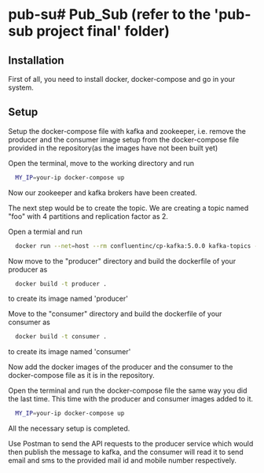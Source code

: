 # pub-su# Pub_Sub (refer to the 'pub-sub project final' folder)
## Installation
First of all, you need to install docker, docker-compose and go in your system. 

## Setup
Setup the docker-compose file with kafka and zookeeper, i.e. remove the producer and the consumer image setup from the docker-compose file provided in the repository(as the images have not been built yet)

Open the terminal, move to the working directory and run
```bash
  MY_IP=your-ip docker-compose up 
```
Now our zookeeper and kafka brokers have been created.

The next step would be to create the topic.
We are creating a topic named "foo" with 4 partitions and replication factor as 2.

Open a termial and run
```bash
  docker run --net=host --rm confluentinc/cp-kafka:5.0.0 kafka-topics --create --topic foo --partitions 4 --replication-factor 2 --if-not-exists --zookeeper localhost:32181
```
Now move to the "producer" directory and build the dockerfile of your producer as
```bash
  docker build -t producer .
```
to create its image named 'producer'


Move to the "consumer" directory and build the dockerfile of your consumer as
```bash
  docker build -t consumer .
```
to create its image named 'consumer'

Now add the docker images of the producer and the consumer to the docker-compose file as it is in the repository.

Open the terminal and run the docker-compose file the same way you did the last time. This time with the producer and consumer images added to it.
```bash
  MY_IP=your-ip docker-compose up 
```
All the necessary setup is completed.

Use Postman to send the API requests to the producer service which would then publish the message to kafka, and the consumer will read it to send email and sms to the provided mail id and mobile number respectively.
